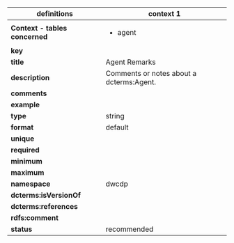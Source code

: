 | definitions | context 1 |
|-|-|
| **Context - tables concerned** | <ul><li>agent</li></ul> |
| **key** |  |
| **title** | Agent Remarks |
| **description** | Comments or notes about a dcterms:Agent. |
| **comments** |  |
| **example** |  |
| **type** | string |
| **format** | default |
| **unique** |  |
| **required** |  |
| **minimum** |  |
| **maximum** |  |
| **namespace** | dwcdp |
| **dcterms:isVersionOf** |  |
| **dcterms:references** |  |
| **rdfs:comment** |  |
| **status** | recommended |
